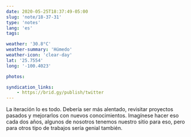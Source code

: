 ```yaml
---
date: 2020-05-25T18:37:49-05:00
slug: 'note/18-37-31'
type: 'notes'
lang: 'es'
tags:

weather: '30.8°C'
weather-summary: 'Húmedo'
weather-icon: 'clear-day'
lat: '25.7554'
long: '-100.4023'

photos:

syndication_links:
    - https://brid.gy/publish/twitter
---
```

La iteración lo es todo. Debería ser más alentado, revisitar proyectos pasados y mejorarlos con nuevos conocimientos. Imagínese hacer eso cada dos años, algunos de nosotros tenemos nuestro sitio para eso, pero para otros tipo de trabajos sería genial también.
